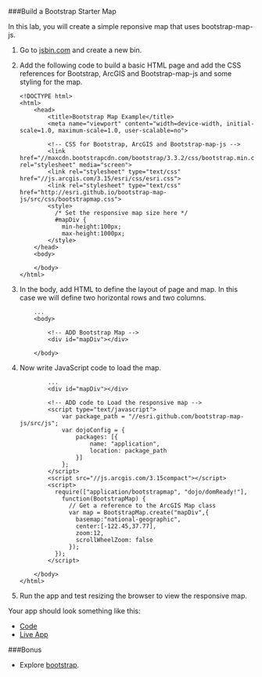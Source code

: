 ###Build a Bootstrap Starter Map

In this lab, you will create a simple reponsive map that uses bootstrap-map-js.

1. Go to [jsbin.com](http://jsbin.com) and create a new bin.

2. Add the following code to build a basic HTML page and add the CSS references for Bootstrap, ArcGIS and Bootstrap-map-js and some styling for the map.

	```
   	<!DOCTYPE html>
	<html>
		<head>
			<title>Bootstrap Map Example</title>
			<meta name="viewport" content="width=device-width, initial-scale=1.0, maximum-scale=1.0, user-scalable=no">

			<!-- CSS for Bootstrap, ArcGIS and Bootstrap-map-js -->
			<link href="//maxcdn.bootstrapcdn.com/bootstrap/3.3.2/css/bootstrap.min.css" rel="stylesheet" media="screen">
			<link rel="stylesheet" type="text/css" href="//js.arcgis.com/3.15/esri/css/esri.css">   
			<link rel="stylesheet" type="text/css" href="http://esri.github.io/bootstrap-map-js/src/css/bootstrapmap.css">   
			<style>
			  /* Set the responsive map size here */
			  #mapDiv {
			    min-height:100px; 
			    max-height:1000px; 
			</style>
		</head>
		<body>

		</body>
	</html>
	```

4. In the body, add HTML to define the layout of page and map. In this case we will define two horizontal rows and two columns.

	```
		...
		<body>

		    <!-- ADD Bootstrap Map -->
		    <div id="mapDiv"></div>
		  
		</body>
	```

5. Now write JavaScript code to load the map.
	
	```
			...
			<div id="mapDiv"></div>

		 	<!-- ADD code to Load the responsive map -->
		    <script type="text/javascript">
		        var package_path = "//esri.github.com/bootstrap-map-js/src/js";
		        var dojoConfig = {
		            packages: [{
		                name: "application",
		                location: package_path
		            }]
		        };
		    </script>
		    <script src="//js.arcgis.com/3.15compact"></script>
		    <script>
		      require(["application/bootstrapmap", "dojo/domReady!"], 
		        function(BootstrapMap) {
		          // Get a reference to the ArcGIS Map class
		          var map = BootstrapMap.create("mapDiv",{
		            basemap:"national-geographic",
		            center:[-122.45,37.77],
		            zoom:12,
		            scrollWheelZoom: false
		          });
		      });
		    </script>

		</body>
	</html>
	```

6. Run the app and test resizing the browser to view the responsive map.

Your app should look something like this:
 * [Code](https://github.com/Esri/geodev-hackerlabs/blob/gh-pages/develop/src/starter_map_bootstrap.html)
 * [Live App](http://esri.github.io/geodev-hackerlabs/develop/src/starter_map_bootstrap.html)

###Bonus
* Explore [bootstrap](http://getbootstrap.com).
